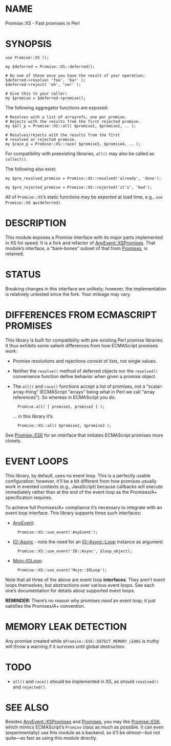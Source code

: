 # NAME

Promise::XS - Fast promises in Perl

# SYNOPSIS

    use Promise::XS ();

    my $deferred = Promise::XS::deferred();

    # Do one of these once you have the result of your operation:
    $deferred->resolve( 'foo', 'bar' );
    $deferred->reject( 'oh', 'no!' );

    # Give this to your caller:
    my $promise = $deferred->promise();

The following aggregator functions are exposed:

    # Resolves with a list of arrayrefs, one per promise.
    # Rejects with the results from the first rejected promise.
    my $all_p = Promise::XS::all( $promise1, $promise2, .. );

    # Resolves/rejects with the results from the first
    # resolved or rejected promise.
    my $race_p = Promise::XS::race( $promise3, $promise4, .. );

For compatibility with preexisting libraries, `all()` may also be called
as `collect()`.

The following also exist:

    my $pre_resolved_promise = Promise::XS::resolved('already', 'done');

    my $pre_rejected_promise = Promise::XS::rejected('it’s', 'bad');

All of `Promise::XS`’s static functions may be exported at load time,
e.g., `use Promise::XS qw(deferred)`.

# DESCRIPTION

This module exposes a Promise interface with its major parts
implemented in XS for speed. It is a fork and refactor of
[AnyEvent::XSPromises](https://metacpan.org/pod/AnyEvent::XSPromises). That module’s interface, a “bare-bones”
subset of that from [Promises](https://metacpan.org/pod/Promises), is retained.

# STATUS

Breaking changes in this interface are unlikely; however, the implementation
is relatively untested since the fork. Your mileage may vary.

# DIFFERENCES FROM ECMASCRIPT PROMISES

This library is built for compatibility with pre-existing Perl promise
libraries. It thus exhibits some salient differences from how
ECMAScript promises work:

- Promise resolutions and rejections consist of _lists_, not
single values.
- Neither the `resolve()` method of deferred objects
nor the `resolved()` convenience function define behavior when given
a promise object.
- The `all()` and `race()` functions accept a list of promises,
not a “scalar-array-thing” (ECMAScript “arrays” being what in Perl we
call “array references”). So whereas in ECMAScript you do:

        Promise.all( [ promise1, promise2 ] );

    … in this library it’s:

        Promise::XS::all( $promise1, $promise2 );

See [Promise::ES6](https://metacpan.org/pod/Promise::ES6) for an interface that imitates ECMAScript promises
more closely.

# EVENT LOOPS

This library, by default, uses no event loop. This is a perfectly usable
configuration; however, it’ll be a bit different from how promises usually
work in evented contexts (e.g., JavaScript) because callbacks will execute
immediately rather than at the end of the event loop as the Promises/A+
specification requires.

To achieve full Promises/A+ compliance it’s necessary to integrate with
an event loop interface. This library supports three such interfaces:

- [AnyEvent](https://metacpan.org/pod/AnyEvent):

        Promise::XS::use_event('AnyEvent');

- [IO::Async](https://metacpan.org/pod/IO::Async) - note the need for an [IO::Async::Loop](https://metacpan.org/pod/IO::Async::Loop) instance
as argument:

        Promise::XS::use_event('IO::Async', $loop_object);

- [Mojo::IOLoop](https://metacpan.org/pod/Mojo::IOLoop):

        Promise::XS::use_event('Mojo::IOLoop');

Note that all three of the above are event loop **interfaces**. They
aren’t event loops themselves, but abstractions over various event loops.
See each one’s documentation for details about supported event loops.

**REMINDER:** There’s no reason why promises _need_ an event loop; it
just satisfies the Promises/A+ convention.

# MEMORY LEAK DETECTION

Any promise created while `$Promise::ES6::DETECT_MEMORY_LEAKS` is truthy
will throw a warning if it survives until global destruction.

# TODO

- `all()` and `race()` should be implemented in XS,
as should `resolved()` and `rejected()`.

# SEE ALSO

Besides [AnyEvent::XSPromises](https://metacpan.org/pod/AnyEvent::XSPromises) and [Promises](https://metacpan.org/pod/Promises), you may like [Promise::ES6](https://metacpan.org/pod/Promise::ES6),
which mimics ECMAScript’s `Promise` class as much as possible. It can even
(experimentally) use this module as a backend, so it’ll be
_almost_—but not quite—as fast as using this module directly.
